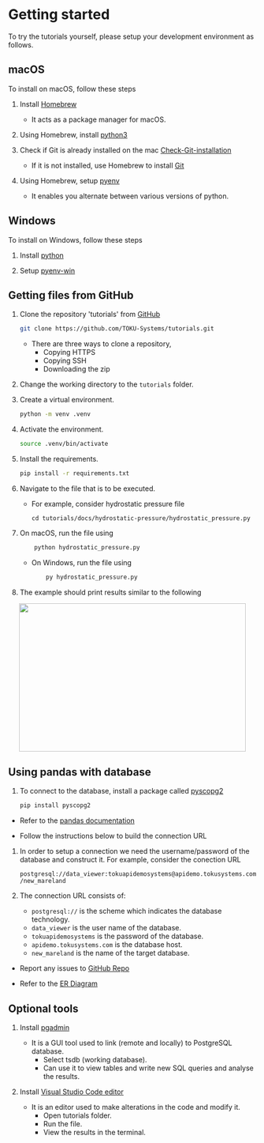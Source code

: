 # Getting started

To try the tutorials yourself, please setup your development environment as follows.

## macOS

To install on macOS, follow these steps

1. Install [Homebrew](https://brew.sh/)

    - It acts as a package manager for macOS.

1. Using Homebrew, install [python3](https://formulae.brew.sh/formula/python@3.9)

1. Check if Git is already installed on the mac [Check-Git-installation](https://github.com/git-guides/install-git)

    - If it is not installed, use Homebrew to
    install [Git](https://www.atlassian.com/git/tutorials/install-git)

1. Using Homebrew, setup [pyenv](https://github.com/pyenv/pyenv)

    - It enables you alternate between various versions of python.

## Windows

To install on Windows, follow these steps

1. Install [python](https://medium.com/co-learning-lounge/how-to-download-install-python-on-windows-2021-44a707994013)

1. Setup [pyenv-win](https://github.com/pyenv-win/pyenv-win)

## Getting files from GitHub

1. Clone the repository 'tutorials' from [GitHub](https://github.com/TOKU-Systems/tutorials)

    ```sh
    git clone https://github.com/TOKU-Systems/tutorials.git
    ```

    - There are three ways to clone a repository,
        - Copying HTTPS
        - Copying SSH
        - Downloading the zip

1. Change the working directory to the `tutorials` folder.

1. Create a virtual environment.

    ```sh
    python -m venv .venv
    ```

1. Activate the environment.

    ```sh
    source .venv/bin/activate
    ```

1. Install the requirements.

    ```sh
    pip install -r requirements.txt
    ```

1. Navigate to the file that is to be executed.

    - For example, consider hydrostatic pressure file

        `cd tutorials/docs/hydrostatic-pressure/hydrostatic_pressure.py`

1. On macOS, run the file using

    ```sh
        python hydrostatic_pressure.py
    ```

    - On Windows, run the file using

        ```sh
            py hydrostatic_pressure.py
        ```

1. The example should print results similar to the following

<p align="center">
  <img width="460" height="300" src="https://raw.githubusercontent.com/TOKU-Systems/tutorials/develop/docs/pic/Screen%20Shot%202021-09-14%20at%208.01.22%20AM.png">
</p>

## Using pandas with database

1. To connect to the database, install a package called [pyscopg2](https://www.psycopg.org/docs/)

    ```sh
    pip install pyscopg2
    ```

- Refer to the [pandas documentation](https://pandas.pydata.org/docs/reference/api/pandas.read_sql.html)

- Follow the instructions below to build the connection URL

1. In order to setup a connection we need the username/password of the database and construct it. For example, consider the conection URL

    `postgresql://data_viewer:tokuapidemosystems@apidemo.tokusystems.com/new_mareland`

1. The connection URL consists of:

    - `postgresql://` is the scheme which indicates the database technology.
    - `data_viewer` is the user name of the database.
    - `tokuapidemosystems` is the password of the database.
    - `apidemo.tokusystems.com` is the database host.
    - `new_mareland` is the name of the target database.

- Report any issues to [GitHub Repo](https://github.com/TOKU-Systems/tutorials/issues)

- Refer to the [ER Diagram](https://illumass-sdk.readthedocs.io/en/develop/api-sql/er-diagram/)

## Optional tools

1. Install [pgadmin](https://www.pgadmin.org/download/)
    - It is a GUI tool used to link (remote and locally) to PostgreSQL database.
        - Select tsdb (working database).
        - Can use it to view tables and write new SQL queries and analyse the results.

1. Install [Visual Studio Code editor](https://code.visualstudio.com/download)
    - It is an editor used to make alterations in the code and modify it.
        - Open tutorials folder.
        - Run the file.
        - View the results in the terminal.
